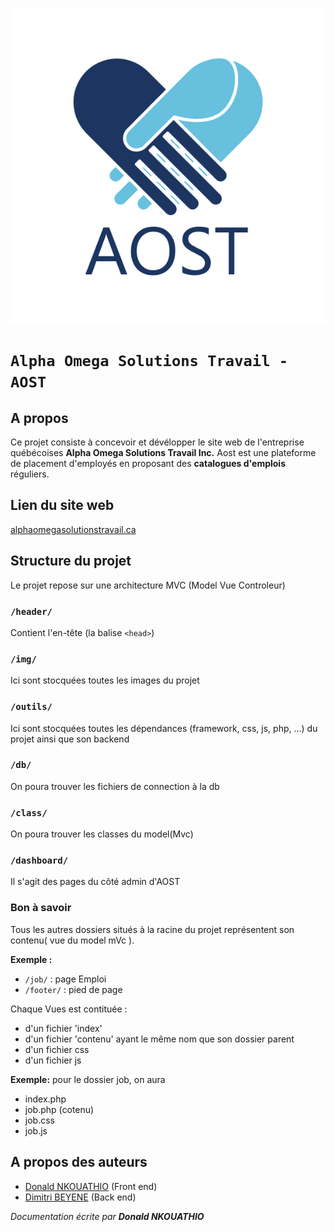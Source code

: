 ![AOST logo](/img/logo.png)

# `Alpha Omega Solutions Travail - AOST`

## A propos
Ce projet consiste à concevoir et dévélopper le site web de l'entreprise québécoises **Alpha Omega Solutions Travail Inc.**
Aost est une plateforme de placement d'employés en proposant des **catalogues d'emplois** réguliers.

## Lien du site web
[alphaomegasolutionstravail.ca](https://alphaomegasolutionstravail.ca/)

## Structure du projet
Le projet repose sur une architecture MVC (Model Vue Controleur)

### `/header/`
Contient l'en-tête (la balise `<head>`)

### `/img/`
Ici sont stocquées toutes les images du projet

### `/outils/`
Ici sont stocquées toutes les dépendances (framework, css, js, php, ...) du projet ainsi que son backend

### `/db/`
On poura trouver les fichiers de connection à la db

### `/class/`
On poura trouver les classes du model(Mvc)

### `/dashboard/`
Il s'agit des pages du côté admin d'AOST

### Bon à savoir
Tous les autres dossiers situés à la racine du projet représentent son contenu( vue du model mVc ). 

**Exemple :**
- `/job/` : page Emploi
- `/footer/` : pied de page

Chaque Vues est contituée :
  * d'un fichier 'index'
  * d'un fichier 'contenu' ayant le même nom que son dossier parent
  * d'un fichier css
  * d'un fichier js

**Exemple:** pour le dossier job, on aura
  * index.php
  * job.php (cotenu)
  * job.css
  * job.js

## A propos des auteurs
- [Donald NKOUATHIO](https://github.com/donaldnkouathio) (Front end)
- [Dimitri BEYENE](https://github.com/Ego-Buster) (Back end)

*Documentation écrite par **Donald NKOUATHIO***
